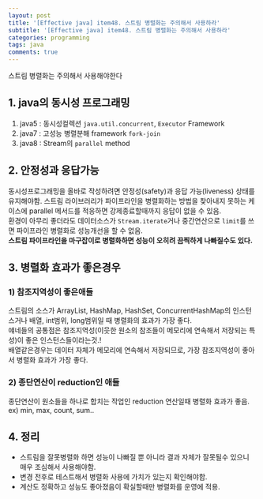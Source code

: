 ```yaml
---
layout: post
title: '[Effective java] item48. 스트림 병렬화는 주의해서 사용하라'
subtitle: '[Effective java] item48. 스트림 병렬화는 주의해서 사용하라'
categories: programming
tags: java
comments: true
---
```


스트림 병렬화는 주의해서 사용해야한다

## 1. java의 동시성 프로그래밍
1. java5 : 동시성컬렉션 `java.util.concurrent`, `Executor` Framework
2. java7 : 고성능 병렬분해 framework `fork-join`
3. java8 : Stream의 `parallel` method

## 2. 안정성과 응답가능
동시성프로그래밍을 올바로 작성하려면 안정성(safety)과 응답 가능(liveness) 상태를 유지해야함. 
스트림 라이브러리가 파이프라인을 병렬화하는 방법을 찾아내지 못하는 케이스에 parallel 메서드를 적응하면 강제종료할때까지 응답이 없을 수 있음.  
환경이 아무리 좋더라도 데이터소스가 `Stream.iterate`거나 중간연산으로 `limit`를 쓰면 파이프라인 병렬화로 성능개선을 할 수 없음.  
**스트림 파이프라인을 마구잡이로 병렬화하면 성능이 오히려 끔찍하게 나빠질수도 있다.**

## 3. 병렬화 효과가 좋은경우
### 1) 참조지역성이 좋은애들
스트림의 소스가 ArrayList, HashMap, HashSet, ConcurrentHashMap의 인스턴스거나 배열, int범위, long범위일 때 병렬화의 효과가 가장 좋다.  
얘네들의 공통점은 참조지역성(이웃한 원소의 참조들이 메모리에 연속해서 저장되는 특성)이 좋은 인스턴스들이라는것.!  
배열같은경우는 데이터 자체가 메모리에 연속해서 저장되므로, 가장 참조지역성이 좋아서 병렬화 효과가 가장 좋다.  

### 2) 종단연산이 reduction인 애들
종단연산이 원소들을 하나로 합치는 작업인 reduction 연산일때 병렬화 효과가 좋음. ex) min, max, count, sum..

## 4. 정리
- 스트림을 잘못병렬화 하면 성능이 나빠질 뿐 아니라 결과 자체가 잘못될수 있으니 매우 조심해서 사용해야함.   
- 변경 전후로 테스트해서 병렬화 사용에 가치가 있는지 확인해야함. 
- 계산도 정확하고 성능도 좋아졌음이 확실할때만 병렬화를 운영에 적용. 
